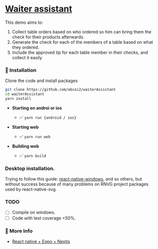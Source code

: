 # [Waiter assistant](https://waiter-assistant.vercel.app)
This demo aims to:
1. Collect table orders based on who ordered so him can bring them the check for
their products afterwards.
2. Generate the check for each of the members of a table based on what they
ordered.
3. Include the approved tip for each table member in their checks, and collect it easily

### 🏁 Installation

Clone the code and install packages
```bash
git clone https://github.com/abcei2/waiterAssistant
cd waiterAssistant
yarn install
```

- **Starting on androi or ios**
  - ✅ `yarn run {android / ios}`

- **Starting web**
  - ✅ `yarn run web`

- **Building web**
  - ✅ `yarn build`

### Desktop installation.

Trying to follow this guide: [react-native-windows](https://microsoft.github.io/react-native-windows/docs/getting-started), and so others,
but without success because of many problems on RNVG project packages used by react-native-svg. 

### TODO
- [ ] Compile on windows.
- [ ] Code with test coverage <50%.

### 👀 More Info

- [React native + Expo + Nextjs](https://docs.expo.dev/guides/using-nextjs/)

